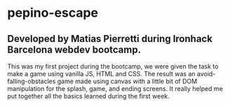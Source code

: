 # pepino-escape

## Developed by Matias Pierretti during Ironhack Barcelona webdev bootcamp.

This was my first project during the bootcamp, we were given the task to make a game using vanilla JS, HTML and CSS. The result was an avoid-falling-obstacles game made using canvas with a little bit of DOM manipulation for the splash, game, and ending screens. It really helped me put together all the basics learned during the first week.
